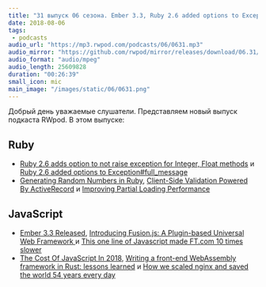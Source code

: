 ```yaml
---
title: "31 выпуск 06 сезона. Ember 3.3, Ruby 2.6 added options to Exception#full_message, Fusion.js и прочее"
date: 2018-08-06
tags:
 - podcasts
audio_url: "https://mp3.rwpod.com/podcasts/06/0631.mp3"
audio_mirror: "https://github.com/rwpod/mirror/releases/download/06.31/0631.mp3"
audio_format: "audio/mpeg"
audio_length: 25609828
duration: "00:26:39"
small_icon: mic
main_image: "/images/static/06/0631.png"
---
```


Добрый день уважаемые слушатели. Представляем новый выпуск подкаста RWpod. В этом выпуске:

## Ruby

 - [Ruby 2.6 adds option to not raise exception for Integer, Float methods](https://blog.bigbinary.com/2018/07/31/ruby-2-6-adds-option-to-not-raise-exception-for-integer-float-methods.html) и [Ruby 2.6 added options to Exception#full_message](https://crypt.codemancers.com/posts/2018-07-30-ruby-2-6-added-options-exception-full-message/)
 - [Generating Random Numbers in Ruby](https://blog.appsignal.com/2018/07/31/generating-random-numbers-in-ruby.html), [Client-Side Validation Powered By ActiveRecord](https://medium.com/@ccschmitz/client-side-validation-powered-by-activerecord-6d8c1fed4e6) и [Improving Partial Loading Performance](https://www.driftingruby.com/episodes/improving-partial-loading-performance)

## JavaScript

 - [Ember 3.3 Released](https://emberjs.com/blog/2018/07/16/ember-3-3-released.html), [Introducing Fusion.js: A Plugin-based Universal Web Framework
](https://eng.uber.com/fusionjs/) и [This one line of Javascript made FT.com 10 times slower](https://medium.com/ft-product-technology/this-one-line-of-javascript-made-ft-com-10-times-slower-5afb02bfd93f)
 - [The Cost Of JavaScript In 2018](https://medium.com/@addyosmani/the-cost-of-javascript-in-2018-7d8950fbb5d4), [Writing a front-end WebAssembly framework in Rust: lessons learned](https://medium.com/@robert.balicki_2494/writing-a-front-end-webassembly-framework-in-rust-lessons-learned-7cc48ed27d96) и [How we scaled nginx and saved the world 54 years every day](https://blog.cloudflare.com/how-we-scaled-nginx-and-saved-the-world-54-years-every-day/)

<!--more-->
